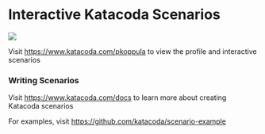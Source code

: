 # Interactive Katacoda Scenarios

[![](http://shields.katacoda.com/katacoda/pkoppula/count.svg)](https://www.katacoda.com/pkoppula "Get your profile on Katacoda.com")

Visit https://www.katacoda.com/pkoppula to view the profile and interactive scenarios

### Writing Scenarios
Visit https://www.katacoda.com/docs to learn more about creating Katacoda scenarios

For examples, visit https://github.com/katacoda/scenario-example
